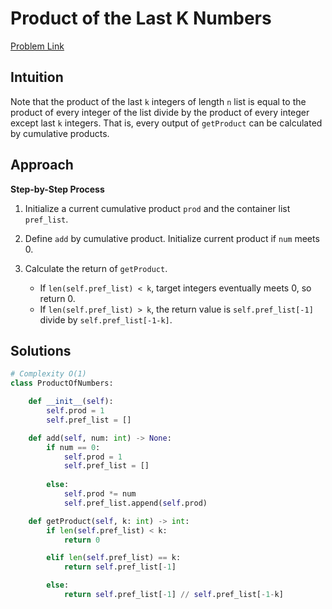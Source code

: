 **Product of the Last K Numbers**
=
[Problem Link](https://leetcode.com/problems/product-of-the-last-k-numbers/description)

## Intuition
Note that the product of the last `k` integers of length `n` list is equal to the product of every integer 
of the list divide by the product of every integer except last `k` integers.
That is, every output of `getProduct` can be calculated by cumulative products.

## Approach
**Step-by-Step Process**

1. Initialize a current cumulative product `prod` and the container list `pref_list`.

2. Define `add` by cumulative product. Initialize current product if `num` meets 0.

3. Calculate the return of `getProduct`.
    - If `len(self.pref_list) < k`, target integers eventually meets 0, so return 0.
    - If `len(self.pref_list) > k`, the return value is  `self.pref_list[-1]` divide by `self.pref_list[-1-k]`.

## Solutions
```python
# Complexity O(1)
class ProductOfNumbers:

    def __init__(self):
        self.prod = 1
        self.pref_list = []

    def add(self, num: int) -> None:
        if num == 0:
            self.prod = 1
            self.pref_list = []
        
        else:
            self.prod *= num
            self.pref_list.append(self.prod)

    def getProduct(self, k: int) -> int:
        if len(self.pref_list) < k:
            return 0

        elif len(self.pref_list) == k:
            return self.pref_list[-1]

        else:
            return self.pref_list[-1] // self.pref_list[-1-k]
